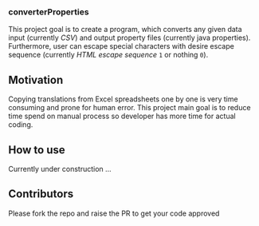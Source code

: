 ### converterProperties

This project goal is to create a program, which converts any given data input (currently *CSV*) and output property files (currently java properties). Furthermore, user can escape special characters with desire escape sequence (currently *HTML escape sequence* `1` or nothing `0`).

## Motivation

Copying translations from Excel spreadsheets one by one is very time consuming and prone for human error. This project main goal is to reduce time spend on manual process so developer has more time for actual coding. 

## How to use

Currently under construction ...

## Contributors 

Please fork the repo and raise the PR to get your code approved 

